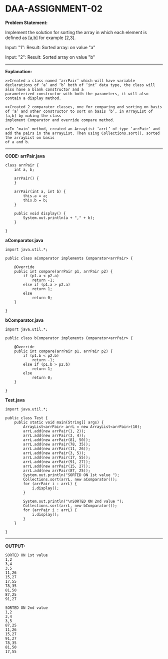 # DAA-ASSIGNMENT-02
**Problem Statement:** 

Implement the solution for sorting the array in which each element is defined as [a,b] for example [2,3]. 

Input: "1": Result: Sorted array: on value "a" 

Input: "2": Result: Sorted array on value "b" 

---------------------------------------------------------------------------------------------------------- 

**Explanation:** 

    >>Created a class named ‘arrPair’ which will have variable declarations of ‘a’ and ‘b’ both of ‘int’ data type, the class will also have a blank constructor and a 
    parameterized constructor with both the parameters, it will also contain a display method. 

    >>Created 2 comparator classes, one for comparing and sorting on basis of ‘a’ and other constructor to sort on basis ‘b’, in ArrayList of [a,b] by making the class 
    implement Comparator and override compare method. 

    >>In ‘main’ method, created an ArrayList ‘arrL’ of type ‘arrPair’ and add the pairs in the arrayList. Then using Collections.sort(), sorted the arrayList on basis 
    of a and b. 
    
---------------------------------------------------------------------------------------------------------- 

**CODE:**
**arrPair.java**
```
class arrPair {
    int a, b;

    arrPair() {
    }

    arrPair(int a, int b) {
        this.a = a;
        this.b = b;
    }

    public void display() {
        System.out.println(a + "," + b);
    }

}
```

**aComparator.java**
```
import java.util.*;

public class aComparator implements Comparator<arrPair> {

    @Override
    public int compare(arrPair p1, arrPair p2) {
        if (p1.a < p2.a)
            return -1;
        else if (p1.a > p2.a)
            return 1;
        else
            return 0;
    }

}
```

**bComparator.java**
```
import java.util.*;

public class bComparator implements Comparator<arrPair> {
    
    @Override
    public int compare(arrPair p1, arrPair p2) {
        if (p1.b < p2.b)
            return -1;
        else if (p1.b > p2.b)
            return 1;
        else
            return 0;
    }

}

```

**Test.java**
```
import java.util.*;

public class Test {
    public static void main(String[] args) {
        ArrayList<arrPair> arrL = new ArrayList<arrPair>(10);
        arrL.add(new arrPair(1, 2));
        arrL.add(new arrPair(3, 4));
        arrL.add(new arrPair(81, 50));
        arrL.add(new arrPair(78, 35));
        arrL.add(new arrPair(11, 26));
        arrL.add(new arrPair(3, 5));
        arrL.add(new arrPair(17, 55));
        arrL.add(new arrPair(91, 27));
        arrL.add(new arrPair(15, 27));
        arrL.add(new arrPair(87, 25));
        System.out.println("SORTED ON 1st value ");
        Collections.sort(arrL, new aComparator());
        for (arrPair i : arrL) {
            i.display();
        }

        System.out.println("\nSORTED ON 2nd value ");
        Collections.sort(arrL, new bComparator());
        for (arrPair i : arrL) {
            i.display();
        }
    }

}
```
---------------------------------------------------------------------------------------------------------- 

**OUTPUT:**
```
SORTED ON 1st value 
1,2
3,4
3,5
11,26
15,27
17,55
78,35
81,50
87,25
91,27

SORTED ON 2nd value 
1,2
3,4
3,5
87,25
11,26
15,27
91,27
78,35
81,50
17,55
```
